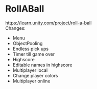 # RollABall<br/>
https://learn.unity.com/project/roll-a-ball<br/>
Changes:<br/>
- Menu<br/>
- ObjectPooling<br/>
- Endless pick ups<br/>
- Timer till game over<br/>
- Highscore<br/>
- Editable names in highscore<br/>
- Multiplayer local<br/>
- Change player colors<br/>
- Multiplayer online<br/>
